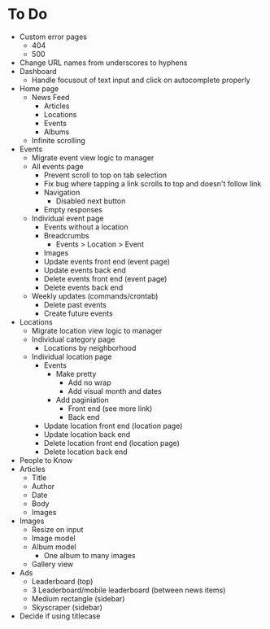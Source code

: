 # To Do

- Custom error pages
  - 404
  - 500
- Change URL names from underscores to hyphens
- Dashboard
  - Handle focusout of text input and click on autocomplete properly
- Home page
  - News Feed
    - Articles
    - Locations
    - Events
    - Albums
  - Infinite scrolling
- Events
  - Migrate event view logic to manager
  - All events page
    - Prevent scroll to top on tab selection
    - Fix bug where tapping a link scrolls to top and doesn't follow link
    - Navigation
      - Disabled next button
    - Empty responses
  - Individual event page
    - Events without a location
    - Breadcrumbs
      - Events > Location > Event
    - Images
    - Update events front end (event page)
    - Update events back end
    - Delete events front end (event page)
    - Delete events back end
  - Weekly updates (commands/crontab)
    - Delete past events
    - Create future events
- Locations
  - Migrate location view logic to manager
  - Individual category page
    - Locations by neighborhood
  - Individual location page
    - Events
      - Make pretty
        - Add no wrap
        - Add visual month and dates
      - Add paginiation
        - Front end (see more link)
        - Back end
    - Update location front end (location page)
    - Update location back end
    - Delete location front end (location page)
    - Delete location back end
- People to Know
- Articles
  - Title
  - Author
  - Date
  - Body
  - Images
- Images
  - Resize on input
  - Image model
  - Album model
    - One album to many images
  - Gallery view
- Ads
  - Leaderboard (top)
  - 3 Leaderboard/mobile leaderboard (between news items)
  - Medium rectangle (sidebar)
  - Skyscraper (sidebar)
- Decide if using titlecase
